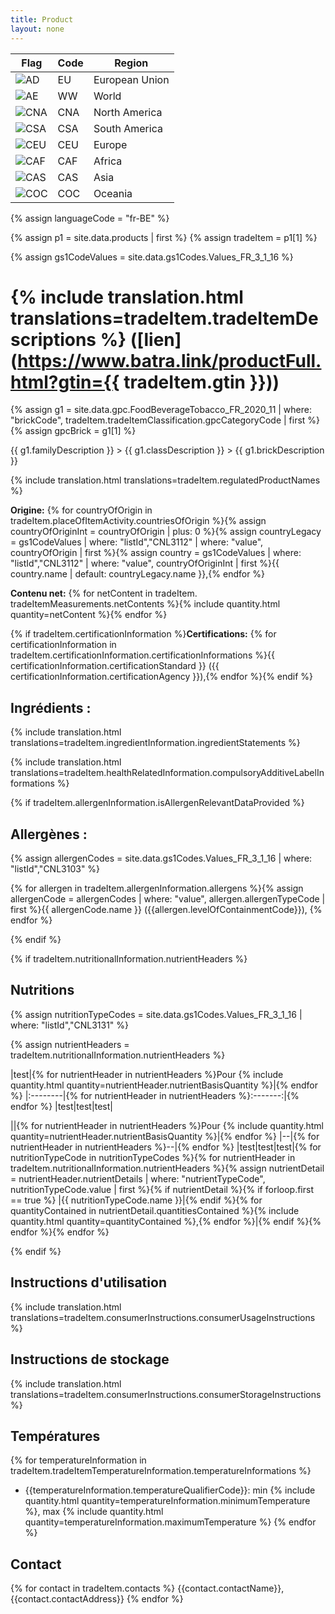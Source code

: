```yaml
---
title: Product
layout: none
---
```


| Flag                | Code | Region         |
|--|--|--|
| ![AD](png/EU.png)   | EU   | European Union |
| ![AE](png/WW.png)   | WW   | World          |
| ![CNA](png/CNA.png) | CNA  | North America  |
| ![CSA](png/CSA.png) | CSA  | South America  |
| ![CEU](png/CEU.png) | CEU  | Europe         |
| ![CAF](png/CAF.png) | CAF  | Africa         |
| ![CAS](png/CAS.png) | CAS  | Asia           |
| ![COC](png/COC.png) | COC  | Oceania        |

{% assign languageCode = "fr-BE" %}

{% assign p1 = site.data.products | first %}
{% assign tradeItem =  p1[1] %}

{% assign gs1CodeValues = site.data.gs1Codes.Values_FR_3_1_16 %}

# {% include translation.html translations=tradeItem.tradeItemDescriptions %} ([lien](https://www.batra.link/productFull.html?gtin={{ tradeItem.gtin }}))

{% assign g1 = site.data.gpc.FoodBeverageTobacco_FR_2020_11 | where: "brickCode", tradeItem.tradeItemClassification.gpcCategoryCode | first %}
{% assign gpcBrick =  g1[1] %}

{{ g1.familyDescription }} > {{ g1.classDescription }} > {{ g1.brickDescription }}

<!-- TODO maybe don't show if same as tradeItemDescriptions -->
{% include translation.html translations=tradeItem.regulatedProductNames %}

<!-- ISSUE jekyll latest and on github pages to interpret csv string int the same way -->

**Origine:** {% for countryOfOrigin in tradeItem.placeOfItemActivity.countriesOfOrigin %}{% assign countryOfOriginInt = countryOfOrigin | plus: 0 %}{% assign countryLegacy = gs1CodeValues | where: "listId","CNL3112" | where: "value", countryOfOrigin | first %}{% assign country = gs1CodeValues | where: "listId","CNL3112" | where: "value", countryOfOriginInt | first %}{{ country.name | default: countryLegacy.name }},{% endfor %}

**Contenu net:** {% for netContent in tradeItem. tradeItemMeasurements.netContents %}{% include quantity.html quantity=netContent %}{% endfor %}

{% if tradeItem.certificationInformation %}**Certifications:** {% for certificationInformation in tradeItem.certificationInformation.certificationInformations %}{{ certificationInformation.certificationStandard }} ({{ certificationInformation.certificationAgency }}),{% endfor %}{% endif %}

## Ingrédients : 

<!-- TODO remove "Ingredients:" at the beginning-->
{% include translation.html translations=tradeItem.ingredientInformation.ingredientStatements %}

{% include translation.html translations=tradeItem.healthRelatedInformation.compulsoryAdditiveLabelInformations %}

{% if tradeItem.allergenInformation.isAllergenRelevantDataProvided %}

## Allergènes : 

{% assign allergenCodes = site.data.gs1Codes.Values_FR_3_1_16 | where: "listId","CNL3103" %}


{% for allergen in tradeItem.allergenInformation.allergens %}{% assign allergenCode = allergenCodes | where: "value", allergen.allergenTypeCode | first %}{{ allergenCode.name }} ({{allergen.levelOfContainmentCode}}), {% endfor %}

{% endif %}


{% if tradeItem.nutritionalInformation.nutrientHeaders %}

## Nutritions

{% assign nutritionTypeCodes = site.data.gs1Codes.Values_FR_3_1_16 | where: "listId","CNL3131" %}

{% assign nutrientHeaders = tradeItem.nutritionalInformation.nutrientHeaders %}

|test|{% for nutrientHeader in nutrientHeaders %}Pour {% include quantity.html quantity=nutrientHeader.nutrientBasisQuantity %}|{% endfor %}
|:--------|{% for nutrientHeader in nutrientHeaders %}:-------:|{% endfor %}
|test|test|test|

||{% for nutrientHeader in nutrientHeaders %}Pour {% include quantity.html quantity=nutrientHeader.nutrientBasisQuantity %}|{% endfor %}
|--|{% for nutrientHeader in nutrientHeaders %}--|{% endfor %}
|test|test|test|{% for nutritionTypeCode in nutritionTypeCodes %}{% for nutrientHeader in tradeItem.nutritionalInformation.nutrientHeaders %}{% assign nutrientDetail = nutrientHeader.nutrientDetails | where: "nutrientTypeCode", nutritionTypeCode.value | first %}{% if nutrientDetail %}{% if forloop.first == true %}
|{{ nutritionTypeCode.name }}|{% endif %}{% for quantityContained in nutrientDetail.quantitiesContained %}{% include quantity.html quantity=quantityContained %},{% endfor %}|{% endif %}{% endfor %}{% endfor %}

{% endif %}

<!--- drainedWeight -->
<!--- tradeItemSize.descriptiveSizes -->

## Instructions d'utilisation

{% include translation.html translations=tradeItem.consumerInstructions.consumerUsageInstructions %}

## Instructions de stockage

{% include translation.html translations=tradeItem.consumerInstructions.consumerStorageInstructions %}

## Températures

{% for temperatureInformation in tradeItem.tradeItemTemperatureInformation.temperatureInformations %}
* {{temperatureInformation.temperatureQualifierCode}}: min {% include quantity.html quantity=temperatureInformation.minimumTemperature %}, max {% include quantity.html quantity=temperatureInformation.maximumTemperature %}
{% endfor %}

## Contact

{% for contact in tradeItem.contacts %}
{{contact.contactName}}, {{contact.contactAddress}}
{% endfor %}

<!--- preparationServings.preparationInstructions -->
<!--- alcoholInformation.percentageOfAlcoholByVolume -->
<!--- servingQuantityInformation.numberOfServingsPerPackage -->
<!--- nutriscores -->
<!--- isPackagingMarkedReturnable -->

<!--
Durée de vie :

Durée de conservation sortie d'usine :
150 jour(s)
Durée minimum de conservation à l'arrivée :
100 jour(s)
Durée de conservation après ouverture :
5 jour(s)
-->
